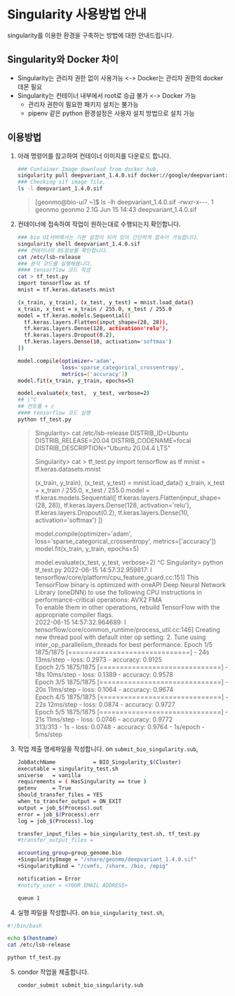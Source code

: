 # Singularity 사용방법 안내

singularity를 이용한 환경을 구축하는 방법에 대한 안내드립니다.

## Singularity와 Docker 차이

* Singularity는 관리자 권한 없이 사용가능 <-> Docker는 관리자 권한의 docker 데몬 필요
* Singularity는 컨테이너 내부에서 root로 승급 불가 <-> Docker 가능
  * 관리자 권한이 필요한 패키지 설치는 불가능
  * pipenv 같은 python 환경설정은 사용자 설치 방법으로 설치 가능

## 이용방법

1. 아래 명령어를 참고하여 컨테이너 이미지를 다운로드 합니다.

   ```bash
   ### Container Image download from docker hub,
   singularity pull deepvariant_1.4.0.sif docker://google/deepvariant:1.4.0
   ### Checking sif image file,
   ls -l deepvariant_1.4.0.sif
   ```

   > [geonmo@bio-ui7 ~]$ ls -lh deepvariant_1.4.0.sif 
   > -rwxr-x---. 1 geonmo geonmo 2.1G Jun 15 14:43 deepvariant_1.4.0.sif

2. 컨테이너에 접속하여 작업이 원하는대로 수행되는지 확인합니다.

   ``` bash
   ### bio UI서버에서는 기본 설정이 되어 있어 간단하게 접속이 가능합니다.
   singularity shell deepvariant_1.4.0.sif
   ### 컨테이너의 OS정보를 확인합니다.
   cat /etc/lsb-release
   ### 분석 코드를 실행해봅니다.
   #### tensorflow 코드 작성
   cat > tf_test.py
   import tensorflow as tf
   mnist = tf.keras.datasets.mnist
   
   (x_train, y_train), (x_test, y_test) = mnist.load_data()
   x_train, x_test = x_train / 255.0, x_test / 255.0
   model = tf.keras.models.Sequential([
     tf.keras.layers.Flatten(input_shape=(28, 28)),
     tf.keras.layers.Dense(128, activation='relu'),
     tf.keras.layers.Dropout(0.2),
     tf.keras.layers.Dense(10, activation='softmax')
   ])
   
   model.compile(optimizer='adam',
                 loss='sparse_categorical_crossentropy',
                 metrics=['accuracy'])
   model.fit(x_train, y_train, epochs=5)
   
   model.evaluate(x_test,  y_test, verbose=2)
   ## \^C
   ## 컨트롤 + c
   #### tensorflow 코드 실행
   python tf_test.py
   ```

   > Singularity> cat /etc/lsb-release 
   > DISTRIB_ID=Ubuntu
   > DISTRIB_RELEASE=20.04
   > DISTRIB_CODENAME=focal
   > DISTRIB_DESCRIPTION="Ubuntu 20.04.4 LTS"
   >
   > Singularity> cat > tf_test.py
   > import tensorflow as tf
   > mnist = tf.keras.datasets.mnist
   >
   > (x_train, y_train), (x_test, y_test) = mnist.load_data()
   > x_train, x_test = x_train / 255.0, x_test / 255.0
   > model = tf.keras.models.Sequential([
   >   tf.keras.layers.Flatten(input_shape=(28, 28)),
   >   tf.keras.layers.Dense(128, activation='relu'),
   >   tf.keras.layers.Dropout(0.2),
   >   tf.keras.layers.Dense(10, activation='softmax')
   > ])
   >
   > model.compile(optimizer='adam',
   >               loss='sparse_categorical_crossentropy',
   >               metrics=['accuracy'])
   > model.fit(x_train, y_train, epochs=5)
   >
   > model.evaluate(x_test,  y_test, verbose=2)
   > ^C
   > Singularity> python tf_test.py
   > 2022-06-15 14:57:32.959817: I tensorflow/core/platform/cpu_feature_guard.cc:151] This TensorFlow binary is optimized with oneAPI Deep Neural Network Library (oneDNN) to use the following CPU instructions in performance-critical operations:  AVX2 FMA                                                                    
   > To enable them in other operations, rebuild TensorFlow with the appropriate compiler flags.                                                                   
   > 2022-06-15 14:57:32.964689: I tensorflow/core/common_runtime/process_util.cc:146] Creating new thread pool with default inter op setting: 2. Tune using inter_op_parallelism_threads for best performance.
   > Epoch 1/5
   > 1875/1875 [==============================] - 24s 13ms/step - loss: 0.2973 - accuracy: 0.9125                                                                  
   > Epoch 2/5
   > 1875/1875 [==============================] - 18s 10ms/step - loss: 0.1389 - accuracy: 0.9578                                                                  
   > Epoch 3/5
   > 1875/1875 [==============================] - 20s 11ms/step - loss: 0.1064 - accuracy: 0.9674                                                                  
   > Epoch 4/5
   > 1875/1875 [==============================] - 22s 12ms/step - loss: 0.0874 - accuracy: 0.9727                                                                  
   > Epoch 5/5
   > 1875/1875 [==============================] - 21s 11ms/step - loss: 0.0746 - accuracy: 0.9772                                                                  
   > 313/313 - 1s - loss: 0.0748 - accuracy: 0.9764 - 1s/epoch - 5ms/step

3. 작업 제출 명세파일을 작성합니다. 
   on `submit_bio_singularity.sub`,

   ```bash
   JobBatchName            = BIO_Singularity_$(Cluster)
   executable = singularity_test.sh
   universe   = vanilla
   requirements = ( HasSingularity == true )
   getenv     = True
   should_transfer_files = YES
   when_to_transfer_output = ON_EXIT
   output = job_$(Process).out
   error = job_$(Process).err
   log = job_$(Process).log
   
   transfer_input_files = bio_singularity_test.sh, tf_test.py
   #transfer_output_files =
   
   accounting_group=group_genome.bio
   +SingularityImage = "/share/geonmo/deepvariant_1.4.0.sif"
   +SingularityBind = "/cvmfs, /share, /bio, /epig"
   
   notification = Error
   #notify_user = <YOUR EMAIL ADDRESS>
   
   queue 1
   ```

4.  실행 파일을 작성합니다.
   on `bio_singularity_test.sh`,

   ```bash
   #!/bin/bash
   
   echo $(hostname)
   cat /etc/lsb-release
   
   python tf_test.py
   ```

5. condor 작업을 제출합니다.

   ```bash
   condor_submit submit_bio_singularity.sub
   ```

   

